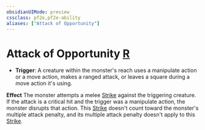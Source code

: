 ```yaml
---
obsidianUIMode: preview
cssclass: pf2e,pf2e-ability
aliases: ["Attack of Opportunity"]
---
```

# Attack of Opportunity [R](rules/core-rulebook/chapter-9-playing-the-game.md#Actions "Reaction")

- **Trigger**: A creature within the monster's reach uses a manipulate action or a move action, makes a ranged attack, or leaves a square during a move action it's using.

**Effect** The monster attempts a melee [Strike](rules/actions/strike.md) against the triggering creature. If the attack is a critical hit and the trigger was a manipulate action, the monster disrupts that action. This [Strike](rules/actions/strike.md) doesn't count toward the monster's multiple attack penalty, and its multiple attack penalty doesn't apply to this [Strike](rules/actions/strike.md).